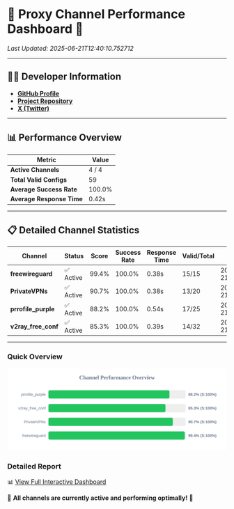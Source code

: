 # 🌟 Proxy Channel Performance Dashboard 🌟

_Last Updated: 2025-06-21T12:40:10.752712_

---

## 👩‍💻 Developer Information

- **[GitHub Profile](https://github.com/4n0nymou3)**  
- **[Project Repository](https://github.com/4n0nymou3/multi-proxy-config-fetcher)**  
- **[X (Twitter)](https://x.com/4n0nymou3)**  

---

## 📊 Performance Overview

| Metric                | Value       |
|-----------------------|-------------|
| **Active Channels**   | 4 / 4       |
| **Total Valid Configs** | 59          |
| **Average Success Rate** | 100.0%      |
| **Average Response Time** | 0.42s       |

---

## 📋 Detailed Channel Statistics

| Channel          | Status     | Score  | Success Rate | Response Time | Valid/Total | Last Success               |
|------------------|------------|--------|--------------|---------------|-------------|----------------------------|
| **freewireguard**  | ✅ Active  | 99.4%  | 100.0% | 0.38s         | 15/15       | 2025-06-21T12:40:10.751239 |
| **PrivateVPNs**  | ✅ Active  | 90.7%  | 100.0% | 0.38s         | 13/20       | 2025-06-21T12:40:10.347443 |
| **prrofile_purple**  | ✅ Active  | 88.2%  | 100.0% | 0.54s         | 17/25       | 2025-06-21T12:40:09.448495 |
| **v2ray_free_conf**  | ✅ Active  | 85.3%  | 100.0% | 0.39s         | 14/32       | 2025-06-21T12:40:09.938344 |

---

### Quick Overview
<div align="center">
  <a href="https://raw.githubusercontent.com/nullluser/NullRepo/refs/heads/main/assets/channel_stats_chart.svg">
    <img src="https://raw.githubusercontent.com/nullluser/NullRepo/refs/heads/main/assets/channel_stats_chart.svg" alt="Source Performance Statistics" width="800">
  </a>
</div>

### Detailed Report
📊 [View Full Interactive Dashboard](https://htmlpreview.github.io/?https://github.com/nullluser/NullRepo/blob/main/assets/performance_report.html)

🎉 **All channels are currently active and performing optimally!** 🎉
